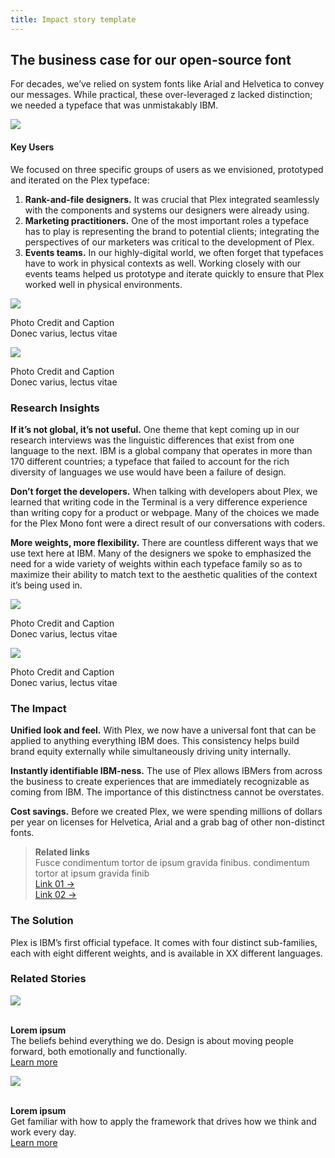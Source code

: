 ```yaml
---
title: Impact story template
---
```


<grid>
<column lg="5" offset_lg="4">

## **The business case for our open-source font**

</column>
<column lg="7" offset_lg="4">

<p size="xl">For decades, we’ve relied on system
fonts like Arial and Helvetica to convey
our messages. While practical, these over-leveraged z lacked distinction; we needed a typeface that was unmistakably IBM.</p>

<icon name="ArrowDown32"></icon>

</column>
</grid>
<grid>
<column lg="16">

<img src="https://via.placeholder.com/1500x600.png/e7e7e7/e7e7e7"/>

</column>
</grid>
<grid>
<column lg="7" offset_lg="4">

#### Key Users

<p size="xl">We focused on three specific groups of users as we envisioned, prototyped and iterated on the Plex typeface:</p>

1. **Rank-and-file designers.** It was crucial that Plex integrated seamlessly with the components and systems our designers were already using.
2. **Marketing practitioners.** One of the most important roles a typeface has to play 	is representing the brand to potential clients; integrating the perspectives of our marketers was critical to the development of Plex.
3. **Events teams.** In our highly-digital world, we often forget that typefaces have to 	work in physical contexts as well. Working closely with our events teams 	helped us prototype and iterate quickly to ensure that Plex worked well in physical environments.

</column>
<column lg="8" offset_lg="4">

<img src="https://via.placeholder.com/800x500.png/e7e7e7/e7e7e7">
<p size="sm">Photo Credit and Caption<br>Donec varius, lectus vitae </p>

</column>
<column lg="4">

<img src="https://via.placeholder.com/800.png/e7e7e7/e7e7e7">
<p size="sm">Photo Credit and Caption<br>Donec varius, lectus vitae </p>

</column>
</grid>
<grid>
<column lg="7" offset_lg="4">

### Research Insights

**If it’s not global, it’s not useful.** One theme that kept coming up in our research interviews was the linguistic differences that exist from one language to the next. IBM is a global company that operates in more than 170 different countries; a typeface that failed to account for the rich diversity of languages we use would have been a failure of design.

**Don’t forget the developers.** When talking with developers about Plex, we learned that writing code in the Terminal is a very difference experience than writing copy for a product or webpage. Many of the choices we made for the Plex Mono font were a direct result of our conversations with coders.

**More weights, more flexibility.** There are countless different ways that we use text here at IBM. Many of the designers we spoke to emphasized the need for a wide variety of weights within each typeface family so as to maximize their ability to match text to the aesthetic qualities of the context it’s being used in.

</column>
<column lg="4" offset_lg="4">

<img src="https://via.placeholder.com/800x400.png/e7e7e7/e7e7e7">
<p size="sm">Photo Credit and Caption<br>Donec varius, lectus vitae </p>

</column>
<column lg="6">

<img src="https://via.placeholder.com/800x600.png/e7e7e7/e7e7e7">
<p size="sm">Photo Credit and Caption<br>Donec varius, lectus vitae </p>

</column>
</grid>
</grid>
<grid>
<column lg="12" offset_lg="4">

### The Impact

</column>
<column lg="7" offset_lg="4">

**Unified look and feel.** With Plex, we now have a universal font that can
be applied to anything everything IBM does. This consistency helps build brand equity externally while simultaneously driving unity internally. 

**Instantly identifiable IBM-ness.** The use of Plex allows IBMers from across the business to create experiences that are immediately recognizable as coming from IBM. The importance of this distinctness cannot be overstates.

**Cost savings.** Before we created Plex, we were spending millions of dollars per year on licenses for Helvetica, Arial and a grab bag of other non-distinct fonts.

</column>
<column lg="3">

> **Related links**  
> Fusce condimentum tortor de ipsum gravida finibus. condimentum tortor at ipsum gravida finib  
> [Link 01 →](#)   
> [Link 02 →](#)    

</column>
</grid>
<grid>
<column lg="7" offset_lg="4">

### The Solution

Plex is IBM’s first official typeface. It comes with four distinct sub-families, each with eight different weights, and is available in XX different languages.

</column>
</grid>
<grid background="white">
<column lg="8">

### Related Stories

</column>
<column lg="4">

<img src="https://via.placeholder.com/290x150.png/e7e7e7/e7e7e7">

<p size="sm"><br><strong>Lorem ipsum</strong><br>
The beliefs behind everything we do. Design is about moving people forward, both emotionally and functionally.<br>
<a href="#">Learn more</a></p>

</column>
<column lg="4">

<img src="https://via.placeholder.com/290x150.png/e7e7e7/e7e7e7">

<p size="sm"><br><strong>Lorem ipsum</strong><br>
Get familiar with how to apply the framework that drives how we think and work every day. <br><a href="#">Learn more</a></p>

</column>
</grid>